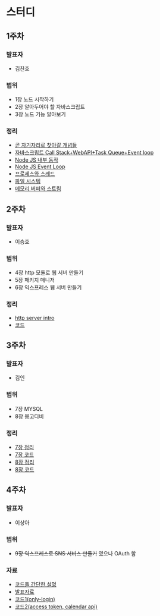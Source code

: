# 스터디

## 1주차

### 발표자

-   김찬호

### 범위

-   1장 노드 시작하기
-   2장 알아두어야 할 자바스크립트
-   3장 노드 기능 알아보기

### 정리

-   [곧 자기자리로 찾아갈 개념들](./crumb.md)
-   [자바스크립트 Call Stack+WebAPI+Task Queue+Event loop](.01/chanho/js_stack_webapi_taskqueue_eventloop.md)
-   [Node JS 내부 동작](.01/chanho/nodejs_inner_process.md)
-   [Node JS Event Loop](.01/chanho/nodejs_event_loop_.md)
-   [프로세스와 스레드](.01/chanho/process_thread.md)
-   [파일 시스템](.01/chanho/fs.md)
-   [메모리 버퍼와 스트림](.01/chanho/memory_buffer_stream.md)

## 2주차

### 발표자

-   이승호

### 범위

-   4장 http 모듈로 웹 서버 만들기
-   5장 패키지 매니저
-   6장 익스프레스 웹 서버 만들기

### 정리

-   [http server intro](./02/seungho/theory/http_server_intro.md)
-   [코드](./02/seungho/code)

## 3주차

### 발표자

-   김인

### 범위

-   7장 MYSQL
-   8장 몽고디비

### 정리

-   [7장 정리](./03/kimin/ch07/README.md)
-   [7장 코드](./03/kimin/ch07)
-   [8장 정리](./03/kimin/ch08/README.md)
-   [8장 코드](./03/kimin/ch08)

## 4주차

### 발표자

-   이상아

### 범위

-   ~~9장 익스프레스로 SNS 서비스 만들기~~ 였으나 OAuth 함

### 자료

-   [코드들 간단한 설명](./04/sang-a/README.md)
-   [발표자료](./04/sang-a/presentation.pdf)
-   [코드1(only-login)](./04/sang-a/1-only-login)
-   [코드2(access token, calendar api)](./04/sang-a/2-use-api)
